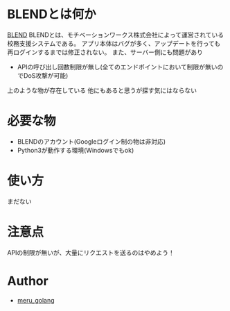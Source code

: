 # BLENDとは何か
[BLEND](https://blend.school)
BLENDとは、モチベーションワークス株式会社によって運営されている校務支援システムである。
アプリ本体はバグが多く、アップデートを行っても再ログインするまでは修正されない。
また、サーバー側にも問題があり
* APIの呼び出し回数制限が無し(全てのエンドポイントにおいて制限が無いのでDoS攻撃が可能)

上のような物が存在している
他にもあると思うが探す気にはならない

# 必要な物
* BLENDのアカウント(Googleログイン制の物は非対応)
* Python3が動作する環境(Windowsでもok)

# 使い方
まだない

# 注意点
APIの制限が無いが、大量にリクエストを送るのはやめよう！

# Author
* [meru_golang](https://github.com/meru-golang)
